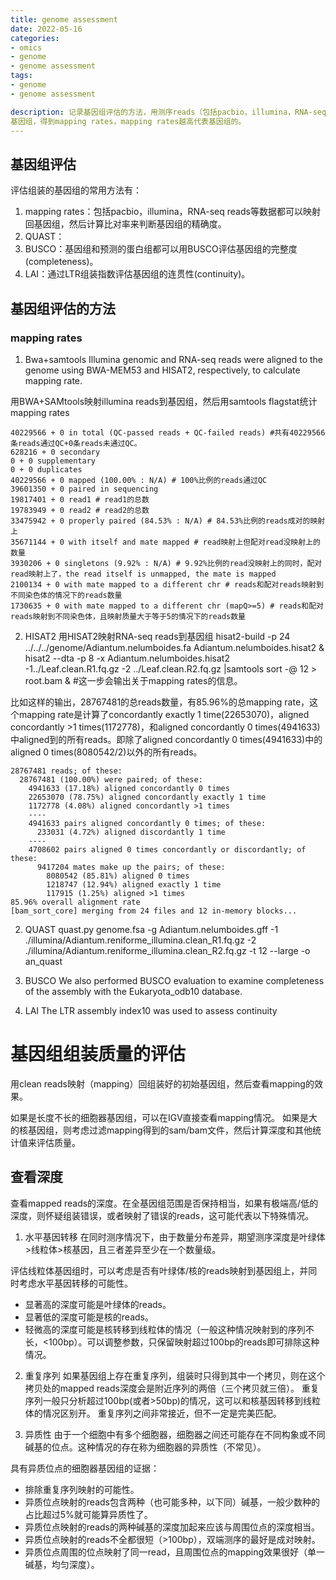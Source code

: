 ```yaml
---
title: genome assessment
date: 2022-05-16
categories:
- omics
- genome
- genome assessment
tags:
- genome
- genome assessment

description: 记录基因组评估的方法，用测序reads（包括pacbio，illumina，RNA-seq reads） mapping回
基因组，得到mapping rates，mapping rates越高代表基因组的。
---
```


<div align="middle"><music URL></div>

## 基因组评估

评估组装的基因组的常用方法有：
1. mapping rates：包括pacbio，illumina，RNA-seq reads等数据都可以映射回基因组，然后计算比对率来判断基因组的精确度。
2. QUAST：
3. BUSCO：基因组和预测的蛋白组都可以用BUSCO评估基因组的完整度(completeness)。
4. LAI：通过LTR组装指数评估基因组的连贯性(continuity)。


## 基因组评估的方法
### mapping rates
1. Bwa+samtools
Illumina genomic and RNA-seq reads were aligned to the genome using BWA-MEM53 and HISAT2, respectively, to calculate mapping rate.

用BWA+SAMtools映射illumina reads到基因组，然后用samtools flagstat统计mapping rates

```
40229566 + 0 in total (QC-passed reads + QC-failed reads) #共有40229566条reads通过QC+0条reads未通过QC。
628216 + 0 secondary
0 + 0 supplementary
0 + 0 duplicates
40229566 + 0 mapped (100.00% : N/A) # 100%比例的reads通过QC
39601350 + 0 paired in sequencing
19817401 + 0 read1 # read1的总数
19783949 + 0 read2 # read2的总数
33475942 + 0 properly paired (84.53% : N/A) # 84.53%比例的reads成对的映射上
35671144 + 0 with itself and mate mapped # read映射上但配对read没映射上的数量
3930206 + 0 singletons (9.92% : N/A) # 9.92%比例的read没映射上的同时，配对read映射上了，the read itself is unmapped, the mate is mapped
2100134 + 0 with mate mapped to a different chr # reads和配对reads映射到不同染色体的情况下的reads数量
1730635 + 0 with mate mapped to a different chr (mapQ>=5) # reads和配对reads映射到不同染色体，且映射质量大于等于5的情况下的reads数量
```

2. HISAT2
用HISAT2映射RNA-seq reads到基因组
hisat2-build -p 24 ../../../genome/Adiantum.nelumboides.fa Adiantum.nelumboides.hisat2 &
hisat2 --dta -p 8 -x Adiantum.nelumboides.hisat2 -1../Leaf.clean.R1.fq.gz -2 ../Leaf.clean.R2.fq.gz |samtools sort -@ 12 > root.bam & #这一步会输出关于mapping rates的信息。

比如这样的输出，28767481的总reads数量，有85.96%的总mapping rate，这个mapping rate是计算了concordantly exactly 1 time(22653070)，aligned concordantly >1 times(1172778)，和aligned concordantly 0 times(4941633)中aligned到的所有reads。即除了aligned concordantly 0 times(4941633)中的aligned 0 times(8080542/2)以外的所有reads。

```
28767481 reads; of these:
  28767481 (100.00%) were paired; of these:
    4941633 (17.18%) aligned concordantly 0 times
    22653070 (78.75%) aligned concordantly exactly 1 time
    1172778 (4.08%) aligned concordantly >1 times
    ----
    4941633 pairs aligned concordantly 0 times; of these:
      233031 (4.72%) aligned discordantly 1 time
    ----
    4708602 pairs aligned 0 times concordantly or discordantly; of these:
      9417204 mates make up the pairs; of these:
        8080542 (85.81%) aligned 0 times
        1218747 (12.94%) aligned exactly 1 time
        117915 (1.25%) aligned >1 times
85.96% overall alignment rate
[bam_sort_core] merging from 24 files and 12 in-memory blocks...
```

2. QUAST
quast.py genome.fsa -g Adiantum.nelumboides.gff -1 ./illumina/Adiantum.reniforme_illumina.clean_R1.fq.gz -2 ./illumina/Adiantum.reniforme_illumina.clean_R2.fq.gz -t 12 --large -o an_quast

3. BUSCO
We also performed BUSCO evaluation to examine completeness of the assembly with the Eukaryota_odb10 database.

4. LAI
The LTR assembly index10 was used to assess continuity






# 基因组组装质量的评估
用clean reads映射（mapping）回组装好的初始基因组，然后查看mapping的效果。

如果是长度不长的细胞器基因组，可以在IGV直接查看mapping情况。
如果是大的核基因组，则考虑过滤mapping得到的sam/bam文件，然后计算深度和其他统计值来评估质量。

## 查看深度
查看mapped reads的深度。在全基因组范围是否保持相当，如果有极端高/低的深度，则怀疑组装错误，或者映射了错误的reads，这可能代表以下特殊情况。

1. 水平基因转移
在同时测序情况下，由于数量分布差异，期望测序深度是叶绿体>线粒体>核基因，且三者差异至少在一个数量级。

评估线粒体基因组时，可以考虑是否有叶绿体/核的reads映射到基因组上，并同时考虑水平基因转移的可能性。

- 显著高的深度可能是叶绿体的reads。
- 显著低的深度可能是核的reads。
- 轻微高的深度可能是核转移到线粒体的情况（一般这种情况映射到的序列不长，<100bp）。可以调整参数，只保留映射超过100bp的reads即可排除这种情况。


2. 重复序列
如果基因组上存在重复序列，组装时只得到其中一个拷贝，则在这个拷贝处的mapped reads深度会是附近序列的两倍（三个拷贝就三倍）。
重复序列一般只分析超过100bp(或者>50bp)的情况，这可以和核基因转移到线粒体的情况区别开。
重复序列之间非常接近，但不一定是完美匹配。

3. 异质性
由于一个细胞中有多个细胞器，细胞器之间还可能存在不同构象或不同碱基的位点。这种情况的存在称为细胞器的异质性（不常见）。

具有异质位点的细胞器基因组的证据：
- 排除重复序列映射的可能性。
- 异质位点映射的reads包含两种（也可能多种，以下同）碱基，一般少数种的占比超过5%就可能算异质性了。
- 异质位点映射的reads的两种碱基的深度加起来应该与周围位点的深度相当。
- 异质位点映射的reads不全都很短（>100bp），双端测序的最好是成对映射。
- 异质位点周围的位点映射了同一read，且周围位点的mapping效果很好（单一碱基，均匀深度）。

